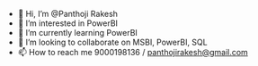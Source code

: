 - 👋 Hi, I’m @Panthoji Rakesh
- 👀 I’m interested in PowerBI
- 🌱 I’m currently learning PowerBI
- 💞️ I’m looking to collaborate on MSBI, PowerBI, SQL
- 📫 How to reach me 9000198136 / panthojirakesh@gmail.com

<!---
Panthoji/Panthoji is a ✨ special ✨ repository because its `README.md` (this file) appears on your GitHub profile.
You can click the Preview link to take a look at your changes.
--->
